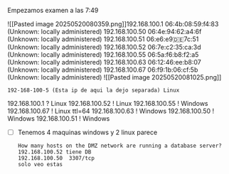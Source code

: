 Empezamos examen a las 7:49

![[Pasted image 20250520080359.png]]192.168.100.1   06:4b:08:59:f4:83       (Unknown: locally administered)
192.168.100.50  06:4e:94:62:a4:6f       (Unknown: locally administered)
192.168.100.51  06:e6:e9:de:7c:51       (Unknown: locally administered)
192.168.100.52  06:7e:c2:35:ca:3d       (Unknown: locally administered)
192.168.100.55  06:5a:f6:b8:f2:a5       (Unknown: locally administered)
192.168.100.63  06:12:46:ee:b8:07       (Unknown: locally administered)
192.168.100.67  06:f9:1b:06:cf:5b       (Unknown: locally administered)
![[Pasted image 20250520081025.png]]


	192-168-100-5 (Esta ip de aqui la dejo separada) Linux

192.168.100.1 ? Linux
192.168.100.52 ! Linux
192.168.100.55 ! Windows
192.168.100.67 !  Linux ttl=64
192.168.100.63 ! Windows
192.168.100.50 ! Windows
192.168.100.51 ! Windows

- [ ] Tenemos 4 maquinas windows y 2 linux parece 
      
      How many hosts on the DMZ network are running a database server?
      192.168.100.52 tiene DB
      192.168.100.50  3307/tcp
      solo veo estas